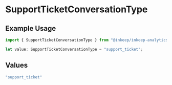# SupportTicketConversationType

## Example Usage

```typescript
import { SupportTicketConversationType } from "@inkeep/inkeep-analytics/models/components";

let value: SupportTicketConversationType = "support_ticket";
```

## Values

```typescript
"support_ticket"
```